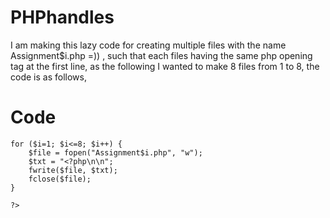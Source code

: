 # PHPhandles


I am making this lazy code for creating multiple files with the name Assignment$i.php =)) , such that each files having the same php opening tag at the first line, as the following I wanted to make 8 files from 1 to 8, the code is as follows, 


# Code


```<?php
for ($i=1; $i<=8; $i++) {
    $file = fopen("Assignment$i.php", "w");
    $txt = "<?php\n\n";
    fwrite($file, $txt);
    fclose($file);
}

?>
